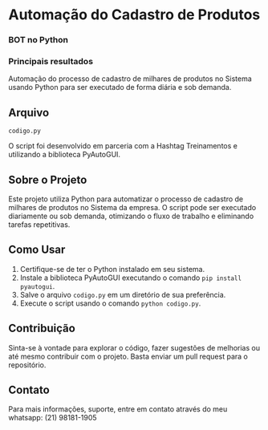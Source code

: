 # Automação do Cadastro de Produtos

### BOT no Python

### Principais resultados
Automação do processo de cadastro de milhares de produtos no Sistema usando Python para ser executado de forma diária e sob demanda.

## Arquivo
`codigo.py`

O script foi desenvolvido em parceria com a Hashtag Treinamentos e utilizando a biblioteca PyAutoGUI.

## Sobre o Projeto
Este projeto utiliza Python para automatizar o processo de cadastro de milhares de produtos no Sistema da empresa. O script pode ser executado diariamente ou sob demanda, otimizando o fluxo de trabalho e eliminando tarefas repetitivas.

## Como Usar
1. Certifique-se de ter o Python instalado em seu sistema.
2. Instale a biblioteca PyAutoGUI executando o comando `pip install pyautogui`.
3. Salve o arquivo `codigo.py` em um diretório de sua preferência.
4. Execute o script usando o comando `python codigo.py`.

## Contribuição
Sinta-se à vontade para explorar o código, fazer sugestões de melhorias ou até mesmo contribuir com o projeto. Basta enviar um pull request para o repositório.

## Contato
Para mais informações, suporte, entre em contato através do meu whatsapp: (21) 98181-1905 
